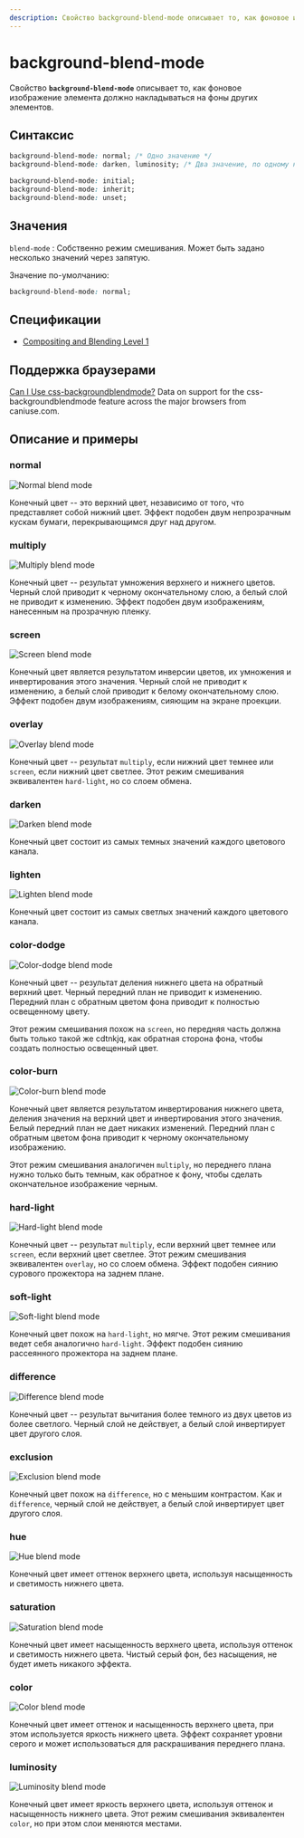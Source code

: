 ```yaml
---
description: Свойство background-blend-mode описывает то, как фоновое изображение элемента должно накладываться на фоны других элементов
---
```


# background-blend-mode

Свойство **`background-blend-mode`** описывает то, как фоновое изображение элемента должно накладываться на фоны других элементов.

## Синтаксис

```css
background-blend-mode: normal; /* Одно значение */
background-blend-mode: darken, luminosity; /* Два значение, по одному на каждый фон */

background-blend-mode: initial;
background-blend-mode: inherit;
background-blend-mode: unset;
```

## Значения

`blend-mode`
: Собственно режим смешивания. Может быть задано несколько значений через запятую.

Значение по-умолчанию:

```css
background-blend-mode: normal;
```

## Спецификации

- [Compositing and Blending Level 1](https://drafts.fxtf.org/compositing-1/#background-blend-mode)

## Поддержка браузерами

<p class="ciu_embed" data-feature="css-backgroundblendmode" data-periods="future_1,current,past_1,past_2">
  <a href="http://caniuse.com/#feat=css-backgroundblendmode">Can I Use css-backgroundblendmode?</a> Data on support for the css-backgroundblendmode feature across the major browsers from caniuse.com.
</p>

## Описание и примеры

### normal

![Normal blend mode](blend-mode-normal.png)

Конечный цвет -- это верхний цвет, независимо от того, что представляет собой нижний цвет. Эффект подобен двум непрозрачным кускам бумаги, перекрывающимся друг над другом.

### multiply

![Multiply blend mode](blend-mode-multiply.png)

Конечный цвет -- результат умножения верхнего и нижнего цветов. Черный слой приводит к черному окончательному слою, а белый слой не приводит к изменению. Эффект подобен двум изображениям, нанесенным на прозрачную пленку.

### screen

![Screen blend mode](blend-mode-screen.png)

Конечный цвет является результатом инверсии цветов, их умножения и инвертирования этого значения. Черный слой не приводит к изменению, а белый слой приводит к белому окончательному слою. Эффект подобен двум изображениям, сияющим на экране проекции.

### overlay

![Overlay blend mode](blend-mode-overlay.png)

Конечный цвет -- результат `multiply`, если нижний цвет темнее или `screen`, если нижний цвет светлее. Этот режим смешивания эквивалентен `hard-light`, но со слоем обмена.

### darken

![Darken blend mode](blend-mode-darken.png)

Конечный цвет состоит из самых темных значений каждого цветового канала.

### lighten

![Lighten blend mode](blend-mode-lighten.png)

Конечный цвет состоит из самых светлых значений каждого цветового канала.

### color-dodge

![Color-dodge blend mode](blend-mode-color-dodge.png)

Конечный цвет -- результат деления нижнего цвета на обратный верхний цвет. Черный передний план не приводит к изменению. Передний план с обратным цветом фона приводит к полностью освещенному цвету.

Этот режим смешивания похож на `screen`, но передняя часть должна быть только такой же cdtnkjq, как обратная сторона фона, чтобы создать полностью освещенный цвет.

### color-burn

![Color-burn blend mode](blend-mode-color-burn.png)

Конечный цвет является результатом инвертирования нижнего цвета, деления значения на верхний цвет и инвертирования этого значения. Белый передний план не дает никаких изменений. Передний план с обратным цветом фона приводит к черному окончательному изображению.

Этот режим смешивания аналогичен `multiply`, но переднего плана нужно только быть темным, как обратное к фону, чтобы сделать окончательное изображение черным.

### hard-light

![Hard-light blend mode](blend-mode-hard-light.png)

Конечный цвет -- результат `multiply`, если верхний цвет темнее или `screen`, если верхний цвет светлее. Этот режим смешивания эквивалентен `overlay`, но со слоем обмена. Эффект подобен сиянию сурового прожектора на заднем плане.

### soft-light

![Soft-light blend mode](blend-mode-soft-light.png)

Конечный цвет похож на `hard-light`, но мягче. Этот режим смешивания ведет себя аналогично `hard-light`. Эффект подобен сиянию рассеянного прожектора на заднем плане.

### difference

![Difference blend mode](blend-mode-difference.png)

Конечный цвет -- результат вычитания более темного из двух цветов из более светлого. Черный слой не действует, а белый слой инвертирует цвет другого слоя.

### exclusion

![Exclusion blend mode](blend-mode-exclusion.png)

Конечный цвет похож на `difference`, но с меньшим контрастом. Как и `difference`, черный слой не действует, а белый слой инвертирует цвет другого слоя.

### hue

![Hue blend mode](blend-mode-hue.png)

Конечный цвет имеет оттенок верхнего цвета, используя насыщенность и светимость нижнего цвета.

### saturation

![Saturation blend mode](blend-mode-saturation.png)

Конечный цвет имеет насыщенность верхнего цвета, используя оттенок и светимость нижнего цвета. Чистый серый фон, без насыщения, не будет иметь никакого эффекта.

### color

![Color blend mode](blend-mode-color.png)

Конечный цвет имеет оттенок и насыщенность верхнего цвета, при этом используется яркость нижнего цвета. Эффект сохраняет уровни серого и может использоваться для раскрашивания переднего плана.

### luminosity

![Luminosity blend mode](blend-mode-luminosity.png)

Конечный цвет имеет яркость верхнего цвета, используя оттенок и насыщенность нижнего цвета. Этот режим смешивания эквивалентен `color`, но при этом слои меняются местами.
